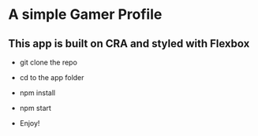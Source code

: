 # A simple Gamer Profile 

## This app is built on CRA and styled with Flexbox


- git clone the repo
- cd to the app folder
- npm install
- npm start

- Enjoy!
